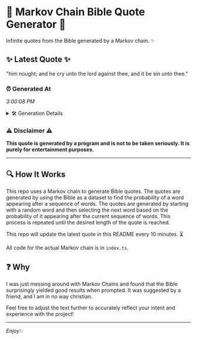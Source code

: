 # 📖 Markov Chain Bible Quote Generator 📖

Infinite quotes from the Bible generated by a Markov chain. ✨

## ✨ Latest Quote ✨
"him nought; and he cry unto the lord against thee, and it be sin unto thee."

### ⏰ Generated At
*3:00:08 PM*

<details>
    <summary>🛠️ Generation Details</summary>
    <p>
        <strong>🌱 Seed:</strong> him<br>
        <strong>🔄 Iterations:</strong> 15<br>
        <strong>📜 Context History:</strong><br>[ him ]: nought;<br>[ him, nought; ]: and<br>[ him, nought;, and ]: he<br>[ him, nought;, and, he ]: cry<br>[ him, nought;, and, he, cry ]: unto<br>[ him, nought;, and, he, cry, unto ]: the<br>[ nought;, and, he, cry, unto, the ]: lord<br>[ and, he, cry, unto, the, lord ]: against<br>[ he, cry, unto, the, lord, against ]: thee,<br>[ cry, unto, the, lord, against, thee, ]: and<br>[ unto, the, lord, against, thee,, and ]: it<br>[ the, lord, against, thee,, and, it ]: be<br>[ lord, against, thee,, and, it, be ]: sin<br>[ against, thee,, and, it, be, sin ]: unto<br>[ thee,, and, it, be, sin, unto ]: thee.<br>
    </p>
</details>

### ⚠️ Disclaimer ⚠️
**This quote is generated by a program and is not to be taken seriously. It is purely for entertainment purposes.**

---

## 🔍 How It Works

This repo uses a Markov chain to generate Bible quotes. The quotes are generated by using the Bible as a dataset to find the probability of a word appearing after a sequence of words. The quotes are generated by starting with a random word and then selecting the next word based on the probability of it appearing after the current sequence of words. This process is repeated until the desired length of the quote is reached.

This repo will update the latest quote in this README every 10 minutes. ⏳

All code for the actual Markov chain is in `index.ts`.

## ❓ Why

I was just messing around with Markov Chains and found that the Bible surprisingly yielded good results when prompted. 
It was suggested by a friend, and I am in no way christian.

Feel free to adjust the text further to accurately reflect your intent and experience with the project!

---

*Enjoy*✨
